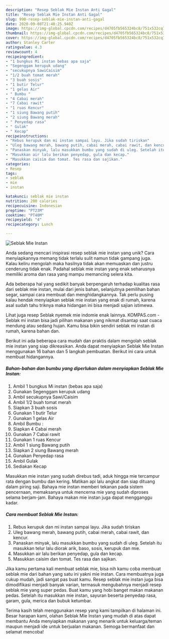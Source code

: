```yaml
---
description: "Resep Seblak Mie Instan Anti Gagal"
title: "Resep Seblak Mie Instan Anti Gagal"
slug: 990-resep-seblak-mie-instan-anti-gagal
date: 2020-09-08T21:48:25.940Z
image: https://img-global.cpcdn.com/recipes/d4705fb565324bc8/751x532cq70/seblak-mie-instan-foto-resep-utama.jpg
thumbnail: https://img-global.cpcdn.com/recipes/d4705fb565324bc8/751x532cq70/seblak-mie-instan-foto-resep-utama.jpg
cover: https://img-global.cpcdn.com/recipes/d4705fb565324bc8/751x532cq70/seblak-mie-instan-foto-resep-utama.jpg
author: Stanley Carter
ratingvalue: 4.3
reviewcount: 4
recipeingredient:
- "1 bungkus Mi instan bebas apa saja"
- "Segenggam kerupuk udang"
- "secukupnya SawiCaisim"
- "1/2 buah tomat merah"
- "3 buah sosis"
- "1 butir Telur"
- "1 gelas Air"
- " Bumbu "
- "4 Cabai merah"
- "7 Cabai rawit"
- "1 ruas Kencur"
- "1 siung Bawang putih"
- "2 siung Bawang merah"
- " Penyedap rasa"
- " Gulak"
- " Kecap"
recipeinstructions:
- "Rebus kerupuk dan mi instan sampai layu. Jika sudah tiriskan"
- "Uleg bawang merah, bawang putih, cabai merah, cabai rawit, dan kencur."
- "Panaskan minyak, lalu masukkan bumbu yang sudah di uleg. Setelah itu masukkan telur lalu diorak arik, baso, sosis, kerupuk dan mie."
- "Masukkan air lalu berikan penyedap, gula dan kecap."
- "Masukkan caisim dan tomat. Tes rasa dan sajikan."
categories:
- Resep
tags:
- seblak
- mie
- instan

katakunci: seblak mie instan 
nutrition: 200 calories
recipecuisine: Indonesian
preptime: "PT23M"
cooktime: "PT40M"
recipeyield: "4"
recipecategory: Lunch

---
```



![Seblak Mie Instan](https://img-global.cpcdn.com/recipes/d4705fb565324bc8/751x532cq70/seblak-mie-instan-foto-resep-utama.jpg)

Anda sedang mencari inspirasi resep seblak mie instan yang unik? Cara menyiapkannya memang tidak terlalu sulit namun tidak gampang juga. Kalau keliru mengolah maka hasilnya tidak akan memuaskan dan justru cenderung tidak enak. Padahal seblak mie instan yang enak seharusnya memiliki aroma dan rasa yang mampu memancing selera kita.

Ada beberapa hal yang sedikit banyak berpengaruh terhadap kualitas rasa dari seblak mie instan, mulai dari jenis bahan, selanjutnya pemilihan bahan segar, sampai cara membuat dan menghidangkannya. Tak perlu pusing kalau hendak menyiapkan seblak mie instan yang enak di rumah, karena asal sudah tahu triknya maka hidangan ini bisa menjadi sajian istimewa.

Lihat juga resep Seblak nyemek mie indomie enak lainnya. KOMPAS.com - Seblak mi instan bisa jadi pilihan makanan yang nikmat disantap saat cuaca mendung atau sedang hujan. Kamu bisa bikin sendiri seblak mi instan di rumah, karena bahan dan.


Berikut ini ada beberapa cara mudah dan praktis dalam mengolah seblak mie instan yang siap dikreasikan. Anda dapat menyiapkan Seblak Mie Instan menggunakan 16 bahan dan 5 langkah pembuatan. Berikut ini cara untuk membuat hidangannya.

<!--inarticleads1-->

##### Bahan-bahan dan bumbu yang diperlukan dalam menyiapkan Seblak Mie Instan:

1. Ambil 1 bungkus Mi instan (bebas apa saja)
1. Gunakan Segenggam kerupuk udang
1. Ambil secukupnya Sawi/Caisim
1. Ambil 1/2 buah tomat merah
1. Siapkan 3 buah sosis
1. Gunakan 1 butir Telur
1. Gunakan 1 gelas Air
1. Ambil  Bumbu :
1. Siapkan 4 Cabai merah
1. Gunakan 7 Cabai rawit
1. Gunakan 1 ruas Kencur
1. Ambil 1 siung Bawang putih
1. Siapkan 2 siung Bawang merah
1. Gunakan  Penyedap rasa
1. Ambil  Gulak
1. Sediakan  Kecap


Masukkan mie instan yang sudah direbus tadi, aduk hingga mie tercampur rata dengan bumbu dan kering. Matikan api lalu angkat dan siap dituang dalam piring saji. Bahaya mie instan memberi tekanan pada sistem pencernaan, memaksanya untuk mencerna mie yang sudah diproses selama berjam-jam. Bahaya makan mie instan juga dapat mengganggu kadar. 

<!--inarticleads2-->

##### Cara membuat Seblak Mie Instan:

1. Rebus kerupuk dan mi instan sampai layu. Jika sudah tiriskan
1. Uleg bawang merah, bawang putih, cabai merah, cabai rawit, dan kencur.
1. Panaskan minyak, lalu masukkan bumbu yang sudah di uleg. Setelah itu masukkan telur lalu diorak arik, baso, sosis, kerupuk dan mie.
1. Masukkan air lalu berikan penyedap, gula dan kecap.
1. Masukkan caisim dan tomat. Tes rasa dan sajikan.


Jika kamu pertama kali membuat seblak mie, bisa nih kamu coba membuat seblak mie dari bahan yang satu ini yakni mie instan. Cara membuatnya juga cukup mudah, jadi sangat pas buat kamu. Resep seblak mie instan juga bisa dimodifikasi menjadi banyak varian, termasuk mengubahnya menjadi resep seblak mie yang super pedas. Buat kamu yang hobi banget makan makanan pedas. Setelah itu masukkan mie instan, sayuran beserta penyedap rasa, garam, gula, merica dan bubuk ketumbar. 

Terima kasih telah menggunakan resep yang kami tampilkan di halaman ini. Besar harapan kami, olahan Seblak Mie Instan yang mudah di atas dapat membantu Anda menyiapkan makanan yang menarik untuk keluarga/teman maupun menjadi ide untuk berjualan makanan. Semoga bermanfaat dan selamat mencoba!
